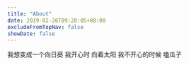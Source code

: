 ```yaml
---
title: "About"
date: 2019-02-26T09:28:05+08:00
excludeFromTopNav: false
showDate: false
---
```

我想变成一个向日葵
我开心时
向着太阳
我不开心的时候
嗑瓜子
